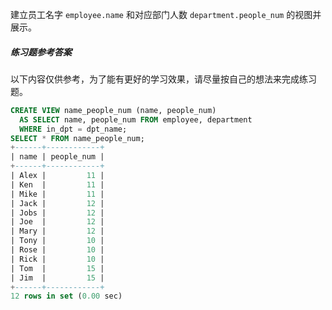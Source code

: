 建立员工名字 `employee.name` 和对应部门人数 `department.people_num` 的视图并展示。





##### 练习题参考答案



以下内容仅供参考，为了能有更好的学习效果，请尽量按自己的想法来完成练习题。

```sql
CREATE VIEW name_people_num (name, people_num)
  AS SELECT name, people_num FROM employee, department
  WHERE in_dpt = dpt_name;
SELECT * FROM name_people_num;
+------+------------+
| name | people_num |
+------+------------+
| Alex |         11 |
| Ken  |         11 |
| Mike |         11 |
| Jack |         12 |
| Jobs |         12 |
| Joe  |         12 |
| Mary |         12 |
| Tony |         10 |
| Rose |         10 |
| Rick |         10 |
| Tom  |         15 |
| Jim  |         15 |
+------+------------+
12 rows in set (0.00 sec)
```





